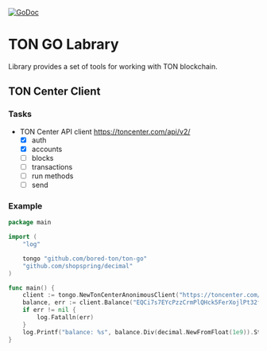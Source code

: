 [![GoDoc](https://godoc.org/github.com/bored-ton/ton-go?status.svg)](https://godoc.org/github.com/bored-ton/ton-go)

# TON GO Labrary

Library provides a set of tools for working with TON blockchain.

## TON Center Client
### Tasks

- TON Center API client https://toncenter.com/api/v2/
  - [x] auth
  - [x] accounts
  - [ ] blocks
  - [ ] transactions
  - [ ] run methods
  - [ ] send

### Example
```go
package main

import (
	"log"

	tongo "github.com/bored-ton/ton-go"
	"github.com/shopspring/decimal"
)

func main() {
	client := tongo.NewTonCenterAnonimousClient("https://toncenter.com/api/v2/")
	balance, err := client.Balance("EQCi7s7EYcPzzCrmPlQHck5FerXojlPt32f5vRsbjIPtOLkM")
	if err != nil {
		log.Fatalln(err)
	}
	log.Printf("balance: %s", balance.Div(decimal.NewFromFloat(1e9)).String())
}
```
